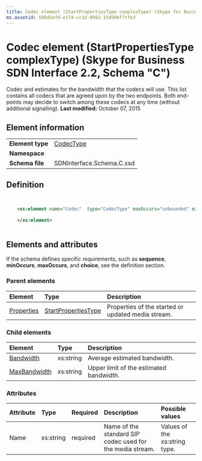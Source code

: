 ```yaml
---
title: Codec element (StartPropertiesType complexType) (Skype for Business SDN Interface 2.2, Schema "C")
ms.assetid: 580d5efd-e174-cc1d-9992-15d996f7cfe3
---
```



# Codec element (StartPropertiesType complexType) (Skype for Business SDN Interface 2.2, Schema "C")
Codec and estimates for the bandwidth that the codecs will use. This list contains all codecs that are agreed upon by the two endpoints. Both end-points may decide to switch among these codecs at any time (without additional signalling). 
 **Last modified:** October 07, 2015
  
    
    


## Element information


|||
|:-----|:-----|
|**Element type**| [CodecType](codectype-complextype.md)|
|**Namespace**||
|**Schema file**|SDNInterface.Schema.C.xsd |
   

## Definition


```XML


    <xs:element name="Codec"  type="CodecType" maxOccurs="unbounded" minOccurs="0">
    
    </xs:element>
  
```


## Elements and attributes

If the schema defines specific requirements, such as **sequence**, **minOccurs**, **maxOccurs**, and **choice**, see the definition section. 
  
    
    

### Parent elements



|**Element**|**Type**|**Description**|
|:-----|:-----|:-----|
| [Properties](properties-element-startorupdatetype-complextype.md)| [StartPropertiesType](startpropertiestype-complextype.md)|Properties of the started or updated media stream. |
   

### Child elements



|**Element**|**Type**|**Description**|
|:-----|:-----|:-----|
| [Bandwidth](bandwidth-element-codectype-complextype.md)|xs:string |Average estimated bandwidth. |
| [MaxBandwidth](maxbandwidth-element.md)|xs:string |Upper limit of the estimated bandwidth. |
   

### Attributes



|**Attribute**|**Type**|**Required**|**Description**|**Possible values**|
|:-----|:-----|:-----|:-----|:-----|
|Name |xs:string |required |Name of the standard SIP codec used for the media stream. |Values of the xs:string type. |
   

